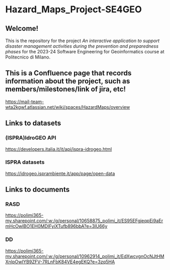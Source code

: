 # Hazard_Maps_Project-SE4GEO


## Welcome!
This is the repository for the project _An interactive application to support disaster management activities during the
prevention and preparedness phases_ for the 2023-24 Software Engineering for Geoinformatics course at Politecnico di Milano.

## This is a Confluence page that records information about the project, such as members/milestones/link of jira, etc!
https://mail-team-wta2kgwf.atlassian.net/wiki/spaces/HazardMaps/overview

## Links to datasets
###  (ISPRA)IdroGEO API
https://developers.italia.it/it/api/ispra-idrogeo.html
### ISPRA datasets
https://idrogeo.isprambiente.it/app/page/open-data



## Links to documents
### RASD
https://polimi365-my.sharepoint.com/:w:/g/personal/10658875_polimi_it/ES95EFgjeqpEi9aErmHcOwIBO1EH0MDIFyiXTufb896bbA?e=3IU66y

### DD
https://polimi365-my.sharepoint.com/:w:/g/personal/10962914_polimi_it/EdXwcvgnOcNJtHMXnlpOwIYB9ZFV-7RLnFbK84VE4egEKQ?e=3zq5HA
